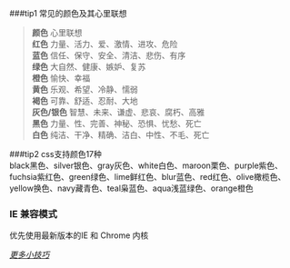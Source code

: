 ###tip1  常见的颜色及其心里联想
> **颜色**  心里联想  
> **红色**  力量、活力、爱、激情、进攻、危险    
> **蓝色**  信任、保守、安全、清洁、悲伤、有序   
> **绿色**  大自然、健康、嫉妒、复苏  
> **橙色**  愉快、幸福    
> **黄色**  乐观、希望、冷静、懦弱  
> **褐色**  可靠、舒适、忍耐、大地  
> **灰色/银色**  智慧、未来、谦虚、悲哀、腐朽、高雅  
> **黑色**  力量、性、完善、神秘、恐惧、忧愁、死亡  
> **白色**  纯洁、干净、精确、洁白、中性、不毛、死亡  

###tip2 css支持颜色17种  
black黑色、silver银色、gray灰色、white白色、maroon栗色、purple紫色、fuchsia紫红色、green绿色、lime鲜红色、blur蓝色、red红色、olive橄榄色、yellow换色、navy藏青色、teal枭蓝色、aqua浅蓝绿色、orange橙色 


<!-- 简体中文 -->
<html lang="zh-cmn-Hans">


### IE 兼容模式

优先使用最新版本的IE 和 Chrome 内核

<meta http-equiv="X-UA-Compatible" content="IE=edge,chrome=1">  

*<a href="https://github.com/zooms/zooms.github.com/blob/master/md/tip.md">更多小技巧</a>*
